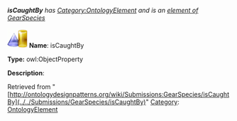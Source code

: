 ___isCaughtBy__ has [Category:OntologyElement](../../Category/OntologyElement "Category:OntologyElement") and is an [element of](../../Property/ElementOf "Property:ElementOf") [GearSpecies](../../Submissions/GearSpecies "Submissions:GearSpecies")_


  




[![ObjectProperty](../../images/thumb/c/c3/ObjectProperty.gif/45px-ObjectProperty.gif)](../../Image/ObjectProperty.gif "ObjectProperty")
__Name__: isCaughtBy 


__Type:__ owl:ObjectProperty 


__Description__: 





Retrieved from "[http://ontologydesignpatterns.org/wiki/Submissions:GearSpecies/isCaughtBy](../../Submissions/GearSpecies/isCaughtBy)"
 [Category](http://ontologydesignpatterns.org/wiki/Special:Categories "Special:Categories"): [OntologyElement](../../Category/OntologyElement "Category:OntologyElement")